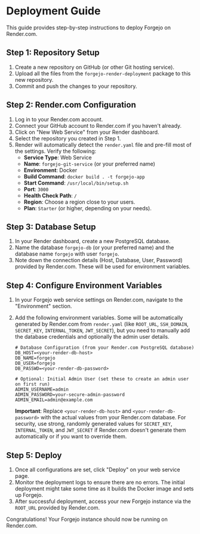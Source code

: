 # Deployment Guide

This guide provides step-by-step instructions to deploy Forgejo on Render.com.

## Step 1: Repository Setup
1. Create a new repository on GitHub (or other Git hosting service).
2. Upload all the files from the `forgejo-render-deployment` package to this new repository.
3. Commit and push the changes to your repository.

## Step 2: Render.com Configuration
1. Log in to your Render.com account.
2. Connect your GitHub account to Render.com if you haven't already.
3. Click on "New Web Service" from your Render dashboard.
4. Select the repository you created in Step 1.
5. Render will automatically detect the `render.yaml` file and pre-fill most of the settings. Verify the following:
   - **Service Type**: Web Service
   - **Name**: `forgejo-git-service` (or your preferred name)
   - **Environment**: Docker
   - **Build Command**: `docker build . -t forgejo-app`
   - **Start Command**: `/usr/local/bin/setup.sh`
   - **Port**: `3000`
   - **Health Check Path**: `/`
   - **Region**: Choose a region close to your users.
   - **Plan**: `Starter` (or higher, depending on your needs).

## Step 3: Database Setup
1. In your Render dashboard, create a new PostgreSQL database.
2. Name the database `forgejo-db` (or your preferred name) and the database name `forgejo` with user `forgejo`.
3. Note down the connection details (Host, Database, User, Password) provided by Render.com. These will be used for environment variables.

## Step 4: Configure Environment Variables
1. In your Forgejo web service settings on Render.com, navigate to the "Environment" section.
2. Add the following environment variables. Some will be automatically generated by Render.com from `render.yaml` (like `ROOT_URL`, `SSH_DOMAIN`, `SECRET_KEY`, `INTERNAL_TOKEN`, `JWT_SECRET`), but you need to manually add the database credentials and optionally the admin user details.

   ```
   # Database Configuration (from your Render.com PostgreSQL database)
   DB_HOST=<your-render-db-host>
   DB_NAME=forgejo
   DB_USER=forgejo
   DB_PASSWD=<your-render-db-password>

   # Optional: Initial Admin User (set these to create an admin user on first run)
   ADMIN_USERNAME=admin
   ADMIN_PASSWORD=your-secure-admin-password
   ADMIN_EMAIL=admin@example.com
   ```
   **Important**: Replace `<your-render-db-host>` and `<your-render-db-password>` with the actual values from your Render.com database.
   For security, use strong, randomly generated values for `SECRET_KEY`, `INTERNAL_TOKEN`, and `JWT_SECRET` if Render.com doesn't generate them automatically or if you want to override them.

## Step 5: Deploy
1. Once all configurations are set, click "Deploy" on your web service page.
2. Monitor the deployment logs to ensure there are no errors. The initial deployment might take some time as it builds the Docker image and sets up Forgejo.
3. After successful deployment, access your new Forgejo instance via the `ROOT_URL` provided by Render.com.

Congratulations! Your Forgejo instance should now be running on Render.com.


